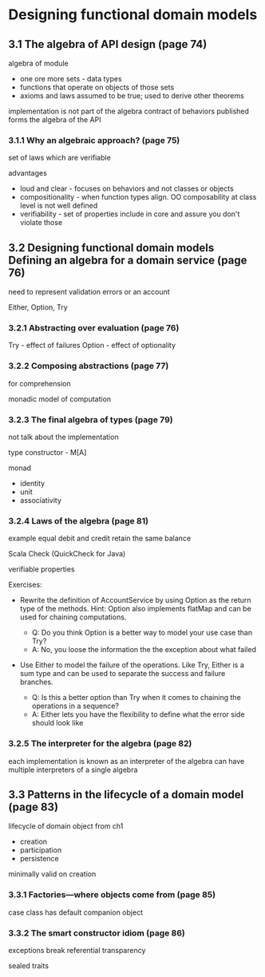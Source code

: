 # Designing functional domain models

## 3.1 The algebra of API design (page 74)

algebra of module
- one ore more sets - data types 
- functions that operate on objects of those sets
- axioms and laws assumed to be true; used to derive other theorems

implementation is not part of the algebra
contract of behaviors published forms the algebra of the API

### 3.1.1 Why an algebraic approach? (page 75)

set of laws which are verifiable

advantages
- loud and clear - focuses on behaviors and not classes or objects
- compositionality - when function types align. OO composability at class level is not well defined
- verifiability - set of properties include in core and assure you don't violate those

## 3.2 Designing functional domain models Defining an algebra for a domain service (page 76)

need to represent validation errors or an account

Either, Option, Try

### 3.2.1 Abstracting over evaluation (page 76)

Try - effect of failures
Option - effect of optionality

### 3.2.2 Composing abstractions (page 77)

for comprehension

monadic model of computation

### 3.2.3 The final algebra of types (page 79)

not talk about the implementation

type constructor - M[A]

monad
- identity
- unit
- associativity

### 3.2.4 Laws of the algebra (page 81)

example equal debit and credit retain the same balance

Scala Check (QuickCheck for Java)

verifiable properties

Exercises:
- Rewrite the definition of AccountService by using Option as the return type of the methods. Hint: Option also implements flatMap and can be used for chaining computations. 
  - Q: Do you think Option is a better way to model your use case than Try?
  - A: No, you loose the information the the exception about what failed

- Use Either to model the failure of the operations. Like Try, Either is a sum type and can be used to separate the success and failure branches. 
  - Q: Is this a better option than Try when it comes to chaining the operations in a sequence?
  - A: Either lets you have the flexibility to define what the error side should look like
  
### 3.2.5 The interpreter for the algebra (page 82)

each implementation is known as an interpreter of the algebra
can have multiple interpreters of a single algebra

## 3.3 Patterns in the lifecycle of a domain model (page 83)

lifecycle of domain object from ch1
- creation
- participation
- persistence

minimally valid on creation

### 3.3.1 Factories—where objects come from (page 85)

case class has default companion object

### 3.3.2 The smart constructor idiom (page 86)

exceptions break referential transparency

sealed traits

